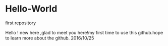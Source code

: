 # Hello-World
first repository

Hello !
  new here ,glad to meet you here!my first time to use this github.hope to learn more about the github.
  2016/10/25

